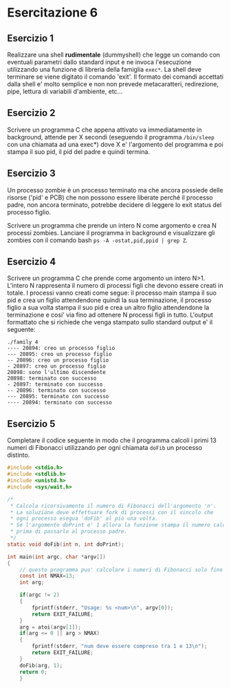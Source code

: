 # Esercitazione 6

## Esercizio 1
Realizzare una shell **rudimentale** (dummyshell) che legge un comando con eventuali parametri dallo standard input e ne invoca l'esecuzione utilizzando una funzione di libreria della famiglia `exec*`. La shell deve terminare se viene digitato il comando 'exit'. Il formato dei comandi accettati dalla shell e' molto semplice e non non prevede metacaratteri, redirezione, pipe, lettura di variabili d'ambiente, etc…

## Esercizio 2
Scrivere un programma C che appena attivato va immediatamente in background, attende per X secondi (eseguendo il programma `/bin/sleep` con una chiamata ad una exec*) dove X e' l'argomento del programma e poi stampa il suo pid, il pid del padre e quindi termina.

## Esercizio 3
Un processo zombie è un processo terminato ma che ancora possiede delle risorse ('pid' e PCB) che non possono essere liberate perché il processo padre, non ancora terminato, potrebbe decidere di leggere lo exit status del processo figlio.

Scrivere un programma che prende un intero N come argomento e crea N processi zombies. Lanciare il programma in background e visualizzare gli zombies con il comando bash `ps -A -ostat,pid,ppid | grep Z`.

## Esercizio 4
Scrivere un programma C che prende come argomento un intero N>1. L'intero N rappresenta il numero di processi figli che devono essere creati in totale. I processi vanno creati come segue: il processo main stampa il suo pid e crea un figlio attendendone quindi la sua terminazione, il processo figlio a sua volta stampa il suo pid e crea un altro figlio attendendone la terminazione e cosi' via fino ad ottenere N processi figli in tutto. L'output formattato che si richiede che venga stampato sullo standard output e' il seguente:
```
./family 4
---- 20894: creo un processo figlio
--- 20895: creo un processo figlio
-- 20896: creo un processo figlio
- 20897: creo un processo figlio
20898: sono l'ultimo discendente
20898: terminato con successo
- 20897: terminato con successo
-- 20896: terminato con successo
--- 20895: terminato con successo
---- 20894: terminato con successo
```

## Esercizio 5
Completare il codice seguente in modo che il programma calcoli i primi 13 numeri di Fibonacci utilizzando per ogni chiamata `doFib` un processo distinto.

```C
#include <stdio.h>
#include <stdlib.h>
#include <unistd.h>
#include <sys/wait.h>

/* 
 * Calcola ricorsivamente il numero di Fibonacci dell'argomento 'n'.
 * La soluzione deve effettuare fork di processi con il vincolo che 
 * ogni processo esegua 'doFib' al più una volta.  
 * Se l'argomento doPrint e' 1 allora la funzione stampa il numero calcolato 
 * prima di passarlo al processo padre. 
 */
static void doFib(int n, int doPrint);

int main(int argc, char *argv[])
{
	// questo programma puo' calcolare i numeri di Fibonacci solo fino a 13.  
	const int NMAX=13;
	int arg;

	if(argc != 2)
	{
		fprintf(stderr, "Usage: %s <num>\n", argv[0]);
		return EXIT_FAILURE;
	}
	arg = atoi(argv[1]);
	if(arg <= 0 || arg > NMAX)
	{
		fprintf(stderr, "num deve essere compreso tra 1 e 13\n");
		return EXIT_FAILURE;
	}   
	doFib(arg, 1);
	return 0;
	}
```
